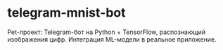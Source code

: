 # telegram-mnist-bot
Pet-проект: Telegram-бот на Python + TensorFlow, распознающий изображения цифр. Интеграция ML-модели в реальное приложение.
